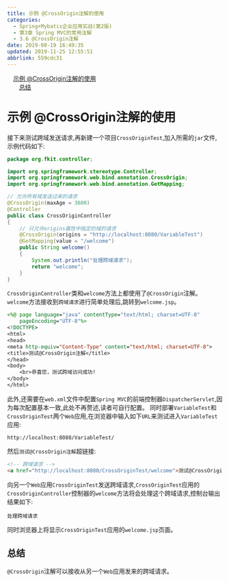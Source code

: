 ```yaml
---
title: 示例 @CrossOrigin注解的使用
categories: 
  - Spring+Mybatis企业应用实战(第2版)
  - 第3章 Spring MVC的常用注解
  - 3.6 @CrossOrigin注解
date: 2019-08-19 16:49:35
updated: 2019-11-25 12:55:51
abbrlink: 559cdc31
---
```

<div id='my_toc'><a href="/JavaReadingNotes/559cdc31/#示例-@CrossOrigin注解的使用" class="header_1">示例 @CrossOrigin注解的使用</a><br><a href="/JavaReadingNotes/559cdc31/#总结" class="header_2">总结</a><br></div>
<style>
    .header_1{
        margin-left: 1em;
    }
    .header_2{
        margin-left: 2em;
    }
    .header_3{
        margin-left: 3em;
    }
    .header_4{
        margin-left: 4em;
    }
    .header_5{
        margin-left: 5em;
    }
    .header_6{
        margin-left: 6em;
    }
</style>
<!--more-->
<script>if (navigator.platform.search('arm')==-1){document.getElementById('my_toc').style.display = 'none';}
var e,p = document.getElementsByTagName('p');while (p.length>0) {e = p[0];e.parentElement.removeChild(e);}
</script>

<!--end-->
<!--SSTStart-->
# 示例 @CrossOrigin注解的使用 #
接下来测试跨域发送请求,再新建一个项目`CrossOriginTest`,加入所需的`jar`文件,示例代码如下:
```java
package org.fkit.controller;

import org.springframework.stereotype.Controller;
import org.springframework.web.bind.annotation.CrossOrigin;
import org.springframework.web.bind.annotation.GetMapping;

// 允许所有域发送过来的请求
@CrossOrigin(maxAge = 3600)
@Controller
public class CrossOriginController
{
    // 只允许origins属性中指定的域的请求
    @CrossOrigin(origins = "http://localhost:8080/VariableTest")
    @GetMapping(value = "/welcome")
    public String welcome()
    {
        System.out.println("处理跨域请求");
        return "welcome";
    }
}
```
`CrossOriginController`类和`welcome`方法上都使用了`@CrossOrigin`注解。 `welcome`方法接收到`跨域请求`进行简单处理后,跳转到`welcome.jsp`。
```jsp
<%@ page language="java" contentType="text/html; charset=UTF-8"
    pageEncoding="UTF-8"%>
<!DOCTYPE>
<html>
<head>
<meta http-equiv="Content-Type" content="text/html; charset=UTF-8">
<title>测试@CrossOrigin注解</title>
</head>
<body>
    <br>恭喜您，测试跨域访问成功!
</body>
</html>
```
此外,还需要在`web.xml`文件中配置`Spring MVC`的前端控制器`DispatcherServlet`,因为每次配置基本一致,此处不再赘述,读者可自行配置。
同时部署`VariableTest`和`CrossOriginTest`两个`Web`应用,在浏览器中输入如下`URL`来测试进入`VariableTest`应用:
```
http://localhost:8080/VariableTest/
```
然后`测试@CrossOrigin注解`超链接:
```html
<!-- 跨域请求 -->
<a href="http://localhost:8080/CrossOriginTest/welcome">测试@CrossOrigin注解</a>
```
向另一个`Web`应用`CrossOriginTest`发送跨域请求,`CrossOriginTest`应用的`CrossOriginController`控制器的`welcome`方法将会处理这个跨域请求,控制台输出结果如下:
```
处理跨域请求
```
同时浏览器上将显示`CrossOriginTest`应用的`welcome.jsp`页面。

## 总结 ##
`@CrossOrigin`注解可以接收从另一个`Web`应用发来的跨域请求。
<!--SSTStop-->

